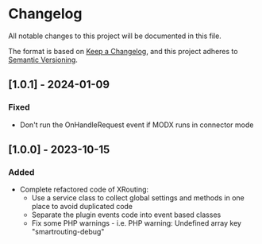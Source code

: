 # Changelog

All notable changes to this project will be documented in this file.

The format is based on [Keep a Changelog](https://keepachangelog.com/en/1.1.0/),
and this project adheres to [Semantic Versioning](https://semver.org/spec/v2.0.0.html).

## [1.0.1] - 2024-01-09

### Fixed

- Don't run the OnHandleRequest event if MODX runs in connector mode

## [1.0.0] - 2023-10-15

### Added

- Complete refactored code of XRouting:
  - Use a service class to collect global settings and methods in one place to avoid duplicated code
  - Separate the plugin events code into event based classes
  - Fix some PHP warnings - i.e. PHP warning: Undefined array key "smartrouting-debug"
